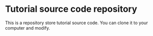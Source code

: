 # Tutorial source code repository

This is a repository store tutorial source code. You can clone it to your computer and modify.
